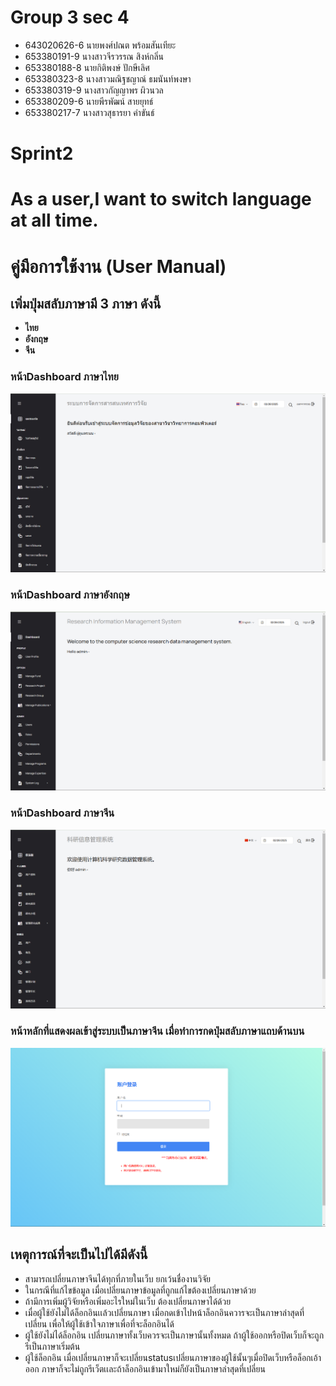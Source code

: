# Group 3 sec 4
- 643020626-6	นายพงศ์ปณต พร้อมสันเทียะ
- 653380191-9	นางสาวจีรวรรณ สิงห์กลิ่น
- 653380188-8	นายกิติพงษ์ ปักษีเลิศ
- 653380323-8	นางสาวมณิฐชญาณ์ ธมนันท์พงษา
- 653380319-9	นางสาวกัญญาพร ผิวนวล
- 653380209-6	นายพีรพัฒน์ สายยุทธ์
- 653380217-7	นางสาวสุธารยา คำขันธ์
# Sprint2
# **As a user,I want to switch language at all time.**
# คู่มือการใช้งาน (User Manual)
## เพิ่มปุ่มสลับภาษามี 3 ภาษา ดังนี้
- **ไทย**
- **อังกฤษ**
- **จีน**

### หน้าDashboard ภาษาไทย 
![img](img2/thai.png)
### หน้าDashboard ภาษาอังกฤษ 
![img](img2/eng.png)
### หน้าDashboard ภาษาจีน 
![img](img2/chi.png)
### หน้าหลักที่แสดงผลเข้าสู่ระบบเป็นภาษาจีน เมื่อทำการกดปุ่มสลับภาษาแถบด้านบน
![img](img2/login_cn.png)


## เหตุการณ์ที่จะเป็นไปได้มีดังนี้
- สามารถเปลี่ยนภาษาจีนได้ทุกที่ภายในเว็บ ยกเว้นชื่องานวิจัย
- ในกรณีที่แก้ไขข้อมูล เมื่อเปลี่ยนภาษาข้อมูลที่ถูกแก้ไขต้องเปลี่ยนภาษาด้วย
- ถ้ามีการเพิ่มผู้วิจัยหรือเพิ่มอะไรใหม่ในเว็บ ต้องเปลี่ยนภาษาได้ด้วย
- เมื่อผู้ใช้ยังไม่ได้ล็อกอินเเล้วเปลี่ยนภาษา เมื่อกดเข้าไปหน้าล็อกอินควารจะเป็นภาษาล่าสุดที่เปลี่ยน เพื่อให้ผู้ใช้เข้าใจภาษาเพื่อที่จะล็อกอินได้
- ผู้ใช้ยังไม่ได้ล็อกอิน เปลี่ยนภาษาทั้งเว็บควรจะเป็นภาษานั้นทั้งหมด ถ้าผู้ใช้ออกหรือปิดเว็บก็จะถูกรีเป็นภาษาเริ่มต้น
- ผู้ใช้ล็อกอิน เมื่อเปลี่ยนภาษาก็จะเปลี่ยนstatusเปลี่ยนภาษาของผู้ใช้นั้นๆเมื่อปิดเว็บหรือล็อกเอ้าออก ภาษาก็จะไม่ถูกรีเว็ตเเละถ้าล็อกอินเข้ามาใหม่ก็ยังเป็นภาษาล่าสุดที่เปลี่ยน

